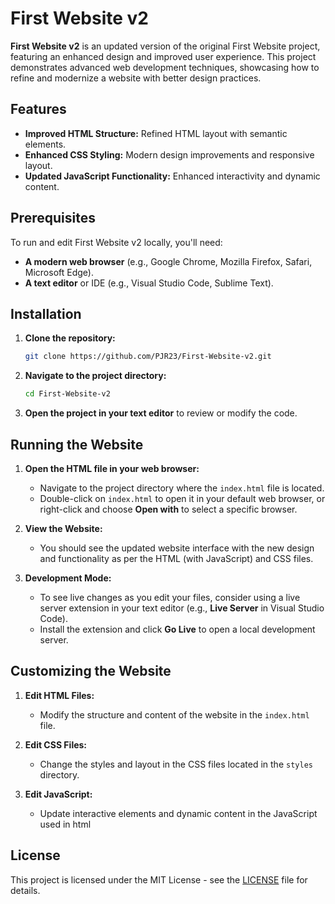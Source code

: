 # First Website v2

**First Website v2** is an updated version of the original First Website project, featuring an enhanced design and improved user experience. This project demonstrates advanced web development techniques, showcasing how to refine and modernize a website with better design practices.

## Features

- **Improved HTML Structure:** Refined HTML layout with semantic elements.
- **Enhanced CSS Styling:** Modern design improvements and responsive layout.
- **Updated JavaScript Functionality:** Enhanced interactivity and dynamic content.

## Prerequisites

To run and edit First Website v2 locally, you'll need:

- **A modern web browser** (e.g., Google Chrome, Mozilla Firefox, Safari, Microsoft Edge).
- **A text editor** or IDE (e.g., Visual Studio Code, Sublime Text).

## Installation

1. **Clone the repository:**

    ```bash
    git clone https://github.com/PJR23/First-Website-v2.git
    ```

2. **Navigate to the project directory:**

    ```bash
    cd First-Website-v2
    ```

3. **Open the project in your text editor** to review or modify the code.

## Running the Website

1. **Open the HTML file in your web browser:**

    - Navigate to the project directory where the `index.html` file is located.
    - Double-click on `index.html` to open it in your default web browser, or right-click and choose **Open with** to select a specific browser.

2. **View the Website:**

    - You should see the updated website interface with the new design and functionality as per the HTML (with JavaScript) and CSS files.

3. **Development Mode:**

    - To see live changes as you edit your files, consider using a live server extension in your text editor (e.g., **Live Server** in Visual Studio Code).
    - Install the extension and click **Go Live** to open a local development server.

## Customizing the Website

1. **Edit HTML Files:**

    - Modify the structure and content of the website in the `index.html` file.

2. **Edit CSS Files:**

    - Change the styles and layout in the CSS files located in the `styles` directory.

3. **Edit JavaScript:**

    - Update interactive elements and dynamic content in the JavaScript used in html

## License

This project is licensed under the MIT License - see the [LICENSE](LICENSE) file for details.
